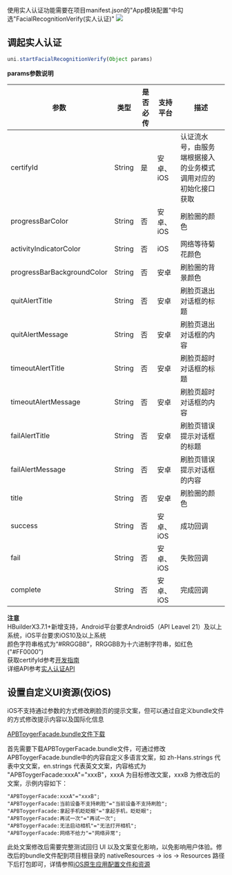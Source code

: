 使用实人认证功能需要在项目manifest.json的"App模块配置"中勾选"FacialRecognitionVerify(实人认证)"
![](https://native-res.dcloud.net.cn/images/uniapp/facialRecognitionVerify/68C3B72D-E281-4ED3-9B34-91AE9BB1B9F6.png)

## 调起实人认证
```js
uni.startFacialRecognitionVerify(Object params)
```

**params参数说明**

| 参数						| 类型	| 是否必传	| 支持平台	|描述															|
|---						|---	|---		|---		|---															|
| certifyId					| String| 是		| 安卓、iOS	|认证流水号，由服务端根据接入的业务模式调用对应的初始化接口获取	|
| progressBarColor			| String| 否		| 安卓、iOS	| 刷脸圈的颜色													|
| activityIndicatorColor	| String| 否		| iOS		| 网络等待菊花颜色												|
| progressBarBackgroundColor| String| 否		| 安卓		| 刷脸圈的背景颜色												|
| quitAlertTitle			| String| 否		| 安卓		| 刷脸页退出对话框的标题										|
| quitAlertMessage			| String| 否		| 安卓		| 刷脸页退出对话框的内容										|
| timeoutAlertTitle			| String| 否		| 安卓		| 刷脸页超时对话框的标题										|
| timeoutAlertMessage		| String| 否		| 安卓		| 刷脸页超时对话框的内容										|
| failAlertTitle			| String| 否		| 安卓		| 刷脸页错误提示对话框的标题									|
| failAlertMessage			| String| 否		| 安卓		| 刷脸页错误提示对话框的内容									|
| title						| String| 否		| 安卓		| 刷脸圈的颜色													|
| success					| String| 否		| 安卓、iOS	| 成功回调														|
| fail						| String| 否		| 安卓、iOS	| 失败回调														|
| complete					| String| 否		| 安卓、iOS	| 完成回调														|


**注意**  
HBuilderX3.7.1+新增支持，Android平台要求Android5（API Leavel 21）及以上系统，iOS平台要求iOS10及以上系统  
颜色字符串格式为“#RRGGBB”，RRGGBB为十六进制字符串，如红色("#FF0000")      
获取certifyId参考[开发指南](https://uniapp.dcloud.net.cn/uniCloud/frv/dev.html)  
详细API参考[实人认证API](https://uniapp.dcloud.net.cn/api/plugins/facialRecognitionVerify.html#startfacialrecognitionverify)

## 设置自定义UI资源(仅iOS)
iOS不支持通过参数的方式修改刷脸页的提示文案，但可以通过自定义bundle文件的方式修改提示内容以及国际化信息

[APBToygerFacade.bundle文件下载](https://native-res.dcloud.net.cn/uni-app/file/APBToygerFacade.zip)

首先需要下载APBToygerFacade.bundle文件，可通过修改APBToygerFacade.bundle中的内容自定义多语言文案，如 zh-Hans.strings 代表中文文案，en.strings 代表英文文案，内容格式为 "APBToygerFacade:xxxA"="xxxB"，xxxA 为目标修改文案，xxxB 为修改后的文案，示例内容如下：
```
"APBToygerFacade:xxxA"="xxxB";
"APBToygerFacade:当前设备不支持刷脸"="当前设备不支持刷脸";
"APBToygerFacade:拿起手机眨眨眼"="拿起手机，眨眨眼";
"APBToygerFacade:再试一次"="再试一次";
"APBToygerFacade:无法启动相机"="无法打开相机";
"APBToygerFacade:网络不给力"="网络异常";
```

此处文案修改后需要完整测试回归 UI 以及文案变化影响，以免影响用户体验。修改后的bundle文件配到项目根目录的 nativeResources -> ios -> Resources 路径下后打包即可，详情参照[iOS原生应用配置文件和资源](https://uniapp.dcloud.net.cn/tutorial/app-nativeresource-ios.html) 





